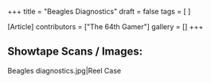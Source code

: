 +++
title = "Beagles Diagnostics"
draft = false
tags = [ ]

[Article]
contributors = ["The 64th Gamer"]
gallery = []
+++
## Showtape Scans / Images: ##
<gallery>
Beagles diagnostics.jpg|Reel Case
</gallery>
